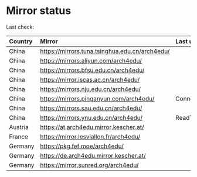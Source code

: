 <script src="./time.js"></script>
# Mirror status
Last check: <script type="text/javascript">localize(1677576069.3922946);</script>

|Country|Mirror|Last update|
|:------|:-----|:----------|
|China|https://mirrors.tuna.tsinghua.edu.cn/arch4edu/|<script type="text/javascript">localize(1677522956);</script>|
|China|https://mirrors.aliyun.com/arch4edu/|<script type="text/javascript">localize(1677522956);</script>|
|China|https://mirrors.bfsu.edu.cn/arch4edu/|<script type="text/javascript">localize(1677522956);</script>|
|China|https://mirror.iscas.ac.cn/arch4edu/|<script type="text/javascript">localize(1677566298);</script>|
|China|https://mirrors.nju.edu.cn/arch4edu/|<script type="text/javascript">localize(1677479685);</script>|
|China|https://mirrors.pinganyun.com/arch4edu/|ConnectionError|
|China|https://mirrors.sau.edu.cn/arch4edu/|<script type="text/javascript">localize(1673850842);</script>|
|China|https://mirrors.ynu.edu.cn/arch4edu/|ReadTimeout|
|Austria|https://at.arch4edu.mirror.kescher.at/|<script type="text/javascript">localize(1677522956);</script>|
|France|https://mirror.lesviallon.fr/arch4edu/|<script type="text/javascript">localize(1677522956);</script>|
|Germany|https://pkg.fef.moe/arch4edu/|<script type="text/javascript">localize(1677522956);</script>|
|Germany|https://de.arch4edu.mirror.kescher.at/|<script type="text/javascript">localize(1677522956);</script>|
|Germany|https://mirror.sunred.org/arch4edu/|<script type="text/javascript">localize(1677522956);</script>|

<script src="./tablefilter/tablefilter.js"></script>
<script src="./table.js"></script>